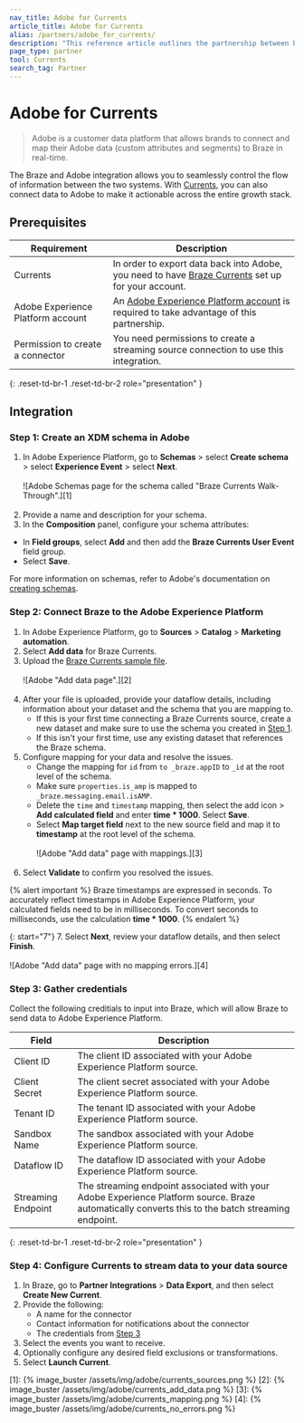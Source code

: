 ```yaml
---
nav_title: Adobe for Currents
article_title: Adobe for Currents
alias: /partners/adobe_for_currents/
description: "This reference article outlines the partnership between Braze Currents and Adobe, a customer data platform that allows brands to connect and map their Adobe data (custom attributes and segments) to Braze in real-time."
page_type: partner
tool: Currents
search_tag: Partner
---
```


# Adobe for Currents

> Adobe is a customer data platform that allows brands to connect and map their Adobe data (custom attributes and segments) to Braze in real-time.

The Braze and Adobe integration allows you to seamlessly control the flow of information between the two systems. With [Currents]({{site.baseurl}}/user_guide/data_and_analytics/braze_currents/), you can also connect data to Adobe to make it actionable across the entire growth stack. 

## Prerequisites

| Requirement | Description |
| ----------- | ----------- |
| Currents | In order to export data back into Adobe, you need to have [Braze Currents]({{site.baseurl}}/user_guide/data_and_analytics/braze_currents/#access-currents) set up for your account. |
| Adobe Experience Platform account | An [Adobe Experience Platform account](https://experience.adobe.com/#/platform/home) is required to take advantage of this partnership. |
| Permission to create a connector | You need permissions to create a streaming source connection to use this integration. |
{: .reset-td-br-1 .reset-td-br-2 role="presentation" }

## Integration

### Step 1: Create an XDM schema in Adobe

1. In Adobe Experience Platform, go to **Schemas** > select **Create schema** > select **Experience Event** > select **Next**.<br><br>![Adobe Schemas page for the schema called "Braze Currents Walk-Through".][1]<br><br>
2. Provide a name and description for your schema. 
3. In the **Composition** panel, configure your schema attributes:
- In **Field groups**, select **Add** and then add the **Braze Currents User Event** field group.
- Select **Save**.

For more information on schemas, refer to Adobe's documentation on [creating schemas](https://experienceleague.adobe.com/en/docs/experience-platform/xdm/tutorials/create-schema-ui).

### Step 2: Connect Braze to the Adobe Experience Platform

1. In Adobe Experience Platform, go to **Sources** > **Catalog** > **Marketing automation**.
2. Select **Add data** for Braze Currents.
3. Upload the [Braze Currents sample file](https://github.com/Appboy/currents-examples/blob/master/sample-data/Adobe/adobe_examples.json).<br><br>![Adobe "Add data page".][2]<br><br>
4. After your file is uploaded, provide your dataflow details, including information about your dataset and the schema that you are mapping to. 
    - If this is your first time connecting a Braze Currents source, create a new dataset and make sure to use the schema you created in [Step 1](#step-1-create-an-xdm-schema-in-adobe). 
    - If this isn't your first time, use any existing dataset that references the Braze schema.
5. Configure mapping for your data and resolve the issues.
    - Change the mapping for `id` from `to _braze.appID` to `_id` at the root level of the schema.
    - Make sure `properties.is_amp` is mapped to `_braze.messaging.email.isAMP`.
    - Delete the `time` and `timestamp` mapping, then select the add icon > **Add calculated field** and enter **time * 1000**. Select **Save**.
    - Select **Map target field** next to the new source field and map it to **timestamp** at the root level of the schema. <br><br>![Adobe "Add data" page with mappings.][3]<br><br>
6. Select **Validate** to confirm you resolved the issues.

{% alert important %}
Braze timestamps are expressed in seconds. To accurately reflect timestamps in Adobe Experience Platform, your calculated fields need to be in milliseconds. To convert seconds to milliseconds, use the calculation **time * 1000**.
{% endalert %}

{: start="7"}
7. Select **Next**, review your dataflow details, and then select **Finish**.<br><br>![Adobe "Add data" page with no mapping errors.][4]

### Step 3: Gather credentials

Collect the following creditials to input into Braze, which will allow Braze to send data to Adobe Experience Platform.

| Field         |Description                          |
|---------------|-------------------------------------|
| Client ID     | The client ID associated with your Adobe Experience Platform source. |
| Client Secret | The client secret associated with your Adobe Experience Platform source. |
| Tenant ID     | The tenant ID associated with your Adobe Experience Platform source. |
| Sandbox Name  | The sandbox associated with your Adobe Experience Platform source.   |
| Dataflow ID   | The dataflow ID associated with your Adobe Experience Platform source.   |
| Streaming Endpoint  | The streaming endpoint associated with your Adobe Experience Platform source. Braze automatically converts this to the batch streaming endpoint. |
{: .reset-td-br-1 .reset-td-br-2 role="presentation" }

### Step 4: Configure Currents to stream data to your data source

1. In Braze, go to **Partner Integrations** > **Data Export**, and then select **Create New Current**. 
2. Provide the following:
    - A name for the connector
    - Contact information for notifications about the connector
    - The credentials from [Step 3](#step-3-gather-credentials)
3. Select the events you want to receive.
4. Optionally configure any desired field exclusions or transformations.
5. Select **Launch Current**.

[1]: {% image_buster /assets/img/adobe/currents_sources.png %} 
[2]: {% image_buster /assets/img/adobe/currents_add_data.png %}
[3]: {% image_buster /assets/img/adobe/currents_mapping.png %}
[4]: {% image_buster /assets/img/adobe/currents_no_errors.png %}